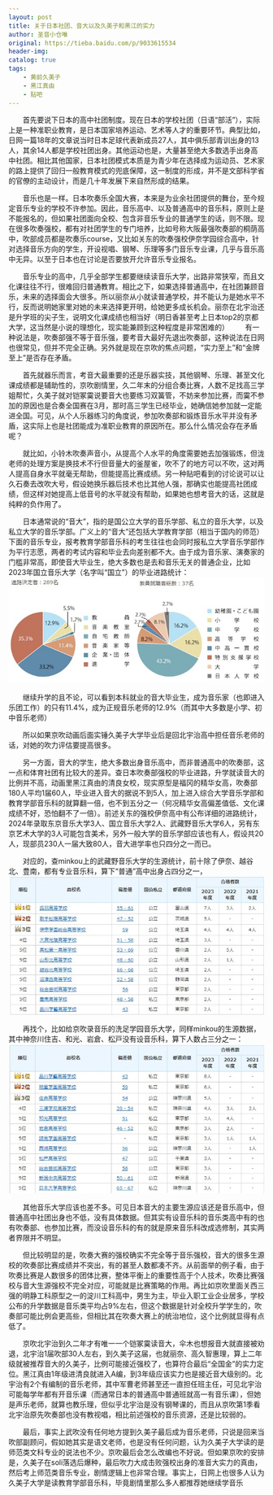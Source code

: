 ```yaml
---
layout: post
title: 关于日本社团、音大以及久美子和黑江的实力
author: 圣音小仓唯
original: https://tieba.baidu.com/p/9033615534
header-img: 
catalog: true
tags:
    - 黄前久美子
    - 黑江真由
    - 贴吧
---
```

&emsp;&emsp;首先要说下日本的高中社团制度。现在日本的学校社团（日语“部活”），实际上是一种准职业教育，是日本国家培养运动、艺术等人才的重要环节。典型比如，日网一篇18年的文章说当时日本足球代表新成员27人，其中俱乐部青训出身的13人，其余14人都是学校社团出身。其他运动也是，大量甚至绝大多数选手出身高中社团。相比其他国家，日本社团模式本质是为青少年在选择成为运动员、艺术家的路上提供了回归一般教育模式的兜底保障，这一制度的形成，并不是文部科学省的官僚的主动设计，而是几十年发展下来自然形成的结果。

&emsp;&emsp;音乐也是一样。日本吹奏乐全国大赛，本来是为业余社团提供的舞台，至今规定音乐专业的学校不许参加。因此，音乐高中、以及普通高中的音乐科，原则上是不能报名的，但如果社团面向全校、包含非音乐专业的普通学生的话，则不限。现在很多吹奏强校，都有对社团学生的专门培养，比如号称大阪最强吹奏部的桐荫高中，吹部成员都是吹奏乐course，又比如关东的吹奏强校伊奈学园综合高中，针对选择音乐方向的学生，开设视唱、钢琴、乐理等多门音乐专业课，几乎与音乐高中无异。以至于日本也在讨论是否要放开允许音乐专业报名。

&emsp;&emsp;音乐专业的高中，几乎全部学生都要继续读音乐大学，出路非常狭窄，而且文化课往往不行，很难回归普通教育。相比之下，如果选择普通高中，在社团兼顾音乐，未来的选择面会大很多。所以丽奈从小就读普通学校，并不能认为是她水平不行，反而说明她家里对她的未来选择更开明，给她更多成长机会。丽奈在北宇治还是升学班的尖子生，说明文化课成绩也相当好（明日香甚至考上日本top2的京都大学，这当然是小说的理想化，现实能兼顾到这种程度是非常困难的）
&emsp;&emsp;有一种说法是，吹奏部强不等于音乐强，要考音大最好先退出吹奏部，这种说法在日网也很常见，但并不完全正确。另外就是现在京吹的焦点问题，“实力至上”和“金牌至上”是否存在矛盾。

&emsp;&emsp;首先就器乐而言，考音大最重要的还是乐器实技，其他钢琴、乐理、甚至文化课成绩都是辅助性的，京吹剧情里，久二年末的分组合奏比赛，人数不足找高三学姐帮忙，久美子就对铠冢霙说要音大也要练习双簧管，不妨来参加比赛，而霙不参加的原因也是合奏全国赛在3月，那时高三学生已经毕业，她确信她参加就一定能进全国。可见，从个人乐器练习的角度说，参加吹奏部和锻炼音乐水平并没有矛盾，这实际上也是社团能成为准职业教育的原因所在。那么什么情况会存在矛盾呢？

&emsp;&emsp;就比如，小铃木吹奏声音小，从提高个人水平的角度需要她去加强锻炼，但泷老师的处理方案是换技术不行但音量大的釜屋雀，吹不了的地方可以不吹，这对两人提高自身水平就毫无帮助，但能提高比赛成绩。另一种贴吧看到的讨论说可以让久石奏去改吹大号，假设她换乐器后技术也比其他人强，那确实也能提高社团成绩，但这样对她提高上低音号的水平就没有帮助，如果她也想考音大的话，这就是纯粹的负作用了。

&emsp;&emsp;日本通常说的“音大”，指的是国公立大学的音乐学部、私立的音乐大学，以及私立大学的音乐学部。广义上的“音大”还包括大学教育学部（相当于国内的师范）下面的音乐专业，报考教育学部音乐科的考生往往也会同时报私立大学音乐学部作为平行志愿，两者的考试内容和毕业去向差别都不大。由于成为音乐家、演奏家的门槛非常高，即使音大毕业生，绝大多数也是去和音乐无关的普通企业，比如2023年国立音乐大学（名字叫“国立”）的毕业进路统计：
![](/images/关于日本社团、音大以及久美子和黑江的实力/1.jpg)

&emsp;&emsp;继续升学的且不论，可以看到本科就业的音大毕业生，成为音乐家（也即进入乐团工作）的只有11.4%，成为正规音乐老师的12.9%（而其中大多数是小学、初中音乐老师）

&emsp;&emsp;所以如果京吹动画后面实锤久美子大学毕业后是回北宇治高中担任音乐老师的话，对她的吹力评估要提高很多。

&emsp;&emsp;另一方面，音大的学生，绝大多数出身音乐高中，而非普通高中的吹奏部，这一点和体育社团有比较大的差异。查日本吹奏部强校的毕业进路，升学就读音大的比例并不高，动画里黑江真由的清良女校，现实原型是福冈的精华女高，吹奏部180人平均1届60人，毕业进入音大的据说不到5人，加上进入综合大学音乐学部和教育学部音乐科的就算翻一倍，也不到五分之一（何况精华女高偏差值低、文化课成绩不好，恐怕翻不了一倍）。前述关东的强校伊奈高中有公布详细的进路统计，2024年录取东京音乐大学3人、国立音乐大学2人、武藏野音乐大学6人，另有东京艺术大学的3人可能包含美术，另外一般大学的音乐学部应该也有人，假设共20人，现部员230人一届大致80人，音大进学率也只四分之一而已。

&emsp;&emsp;对应的，查minkou上的武藏野音乐大学的生源统计，前十除了伊奈、越谷北、豊南，都有专业音乐科，算下“普通”高中出身占四分之一，
![](/images/关于日本社团、音大以及久美子和黑江的实力/2.jpg)

&emsp;&emsp;再找个，比如给京吹录音乐的洗足学园音乐大学，同样minkou的生源数据，其中神奈川住吉、和光、岩倉、松戸没有设音乐科，算下人数占三分之一：
![](/images/关于日本社团、音大以及久美子和黑江的实力/3.jpg)

&emsp;&emsp;其他音乐大学应该也差不多。可见日本音大的主要生源应该还是音乐高中，但普通高中社团出身也不低，没有具体数据。但其实有设音乐科的音乐类高中有的也有吹奏部、也参加比赛，而没设音乐科的有的就是原来音乐科改成选修制，其实两者界限并不明显。

&emsp;&emsp;但比较明显的是，吹奏大赛的强校确实不完全等于音乐强校，音大的很多生源校的吹奏部比赛成绩并不突出，有的甚至人数都凑不齐。从前面举的例子看，由于吹奏比赛是人数很多的团体比赛，整体平衡上的重要性高于个人技术，吹奏比赛强校与音大生源强校不完全对应，可能就是比赛策略的作用。再比如京吹里面关西三强的明静工科原型之一的淀川工科高中，男生为主，毕业入职工业企业居多，学校公布的升学数据是音乐类平均占9%左右，但这个数据是针对全校升学学生的，吹奏部可能比例会更高些，但相比其在吹奏大赛上的统治地位，这个比例就显得有点低了。

&emsp;&emsp;京吹北宇治到久二年才有唯一一个铠冢霙读音大，伞木也想报音大就直接被劝退，北宇治1届吹部30人左右，到久美子这届，也就丽奈、高久智惠理，算上二年级就被推荐音大的久美子，比例可能接近强校了，也算符合最后“全国金”的实力定位。黑江真由1年级进清良就进入A编，到3年级应该实力也是接近音大级别的。北宇治有2个有编制的音乐老师，其中军曹老师甚至还一直担任班主任，可见北宇治可能每学年都有开音乐课（而通常日本的普通高中普通班就高一有音乐课），但她是声乐老师，就算也教乐理，但似乎北宇治是没有钢琴课的，而且从京吹第1季看北宇治原先吹奏部也没有教视唱，相比前述强校的音乐资源，还是比较弱的。

&emsp;&emsp;最后，事实上武吹没有任何地方提到久美子最后成为音乐老师，只说是回来当吹部副顾问，假如她其实是语文老师，也是没有任何问题，认为久美子大学读的是师范类文科专业的说法也不少。京吹最后会怎么改编也不好说。但如果京吹的安排是，久美子在soli落选后爆种，最后吹力大成击败强校出身的准音大实力的真由，然后考上师范类音乐专业，剧情逻辑上也非常合理。事实上，日网上也很多人认为久美子大学是读教育学部音乐科，毕竟剧情里那么多人都推荐她继续学音乐
